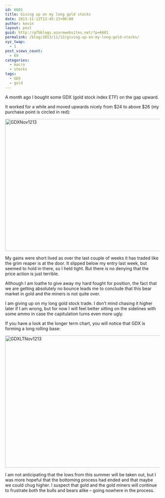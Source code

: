 ```yaml
---
id: 6601
title: Giving up on my long gold stocks
date: 2013-11-12T12:45:13+00:00
author: kevin
layout: post
guid: http://gfbblogs.azurewebsites.net/?p=6601
permalink: /blog/2013/11/12/giving-up-on-my-long-gold-stocks/
xyz_twap:
  - 1
post_views_count:
  - 69
categories:
  - macro
  - stocks
tags:
  - GDX
  - gold
---
```

A month ago I bought some GDX (gold stock index ETF) on the gap upward.

It worked for a while and moved upwards nicely from $24 to above $26 (my purchase point is circled in red):

<img style="display:block; margin-left:auto; margin-right:auto;" src="http://themacrotourist.com/blogs/2013/11/GDXNov1213.gif" alt="GDXNov1213" title="GDXNov1213.gif" border="0" width="600" height="429" />

My gains were short lived as over the last couple of weeks it has traded like the grim reaper is at the door. It slipped below my entry last week, but seemed to hold in there, so I held tight. But there is no denying that the price action is just terrible. 

Although I am loathe to give away my hard fought for position, the fact that we are getting absolutely no bounce leads me to conclude that this bear market in gold and the miners is not quite over. 

I am giving up on my long gold stock trade. I don&#8217;t mind chasing it higher later if I am wrong, but for now I will feel better sitting on the sidelines with some ammo in case the capitulation turns even more ugly.

If you have a look at the longer term chart, you will notice that GDX is forming a long rolling base:

<img style="display:block; margin-left:auto; margin-right:auto;" src="http://themacrotourist.com/blogs/2013/11/GDXLTNov1213.gif" alt="GDXLTNov1213" title="GDXLTNov1213.gif" border="0" width="600" height="429" />

I am not anticipating that the lows from this summer will be taken out, but I was more hopeful that the bottoming process had ended and that maybe we could chug higher. I suspect that gold and the gold miners will continue to frustrate both the bulls and bears alike &#8211; going nowhere in the process.